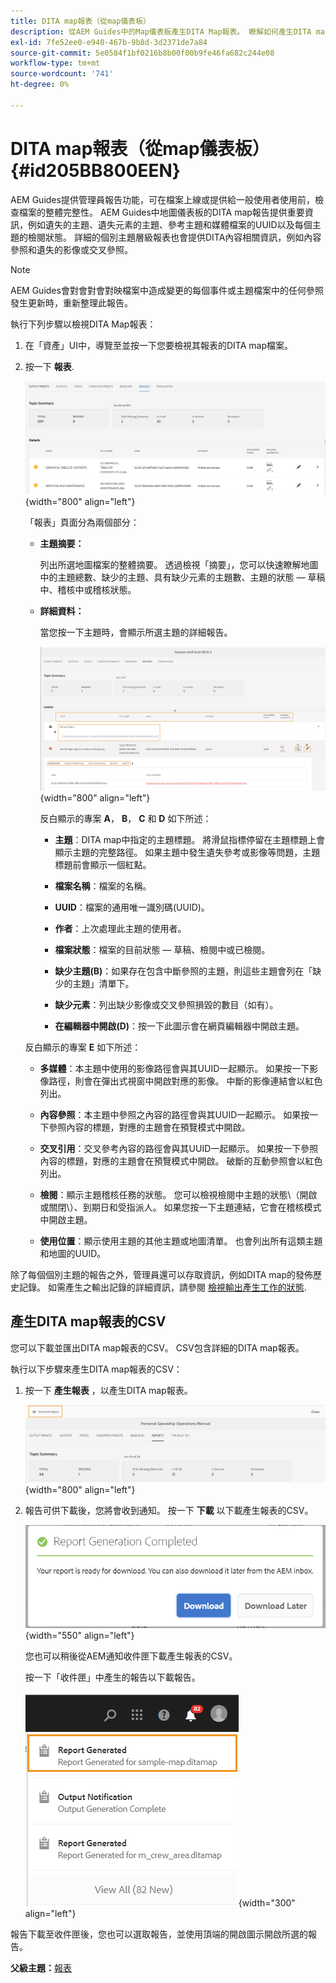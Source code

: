```yaml
---
title: DITA map報表（從map儀表板）
description: 從AEM Guides中的Map儀表板產生DITA Map報表。 瞭解如何產生DITA map報表的CSV。
exl-id: 7fe52ee0-e940-467b-9b8d-3d2371de7a84
source-git-commit: 5e0584f1bf0216b8b00f00b9fe46fa682c244e08
workflow-type: tm+mt
source-wordcount: '741'
ht-degree: 0%

---
```


# DITA map報表（從map儀表板） {#id205BB800EEN}

AEM Guides提供管理員報告功能，可在檔案上線或提供給一般使用者使用前，檢查檔案的整體完整性。 AEM Guides中地圖儀表板的DITA map報告提供重要資訊，例如遺失的主題、遺失元素的主題、參考主題和媒體檔案的UUID以及每個主題的檢閱狀態。 詳細的個別主題層級報表也會提供DITA內容相關資訊，例如內容參照和遺失的影像或交叉參照。

>[!NOTE]
>
> AEM Guides會對會對會對映檔案中造成變更的每個事件或主題檔案中的任何參照發生更新時，重新整理此報告。

執行下列步驟以檢視DITA Map報表：

1. 在「資產」UI中，導覽至並按一下您要檢視其報表的DITA map檔案。

1. 按一下 **報表**.

   ![](images/reports-page-uuid.png){width="800" align="left"}

   「報表」頁面分為兩個部分：

   - **主題摘要：**

     列出所選地圖檔案的整體摘要。 透過檢視「摘要」，您可以快速瞭解地圖中的主題總數、缺少的主題、具有缺少元素的主題數、主題的狀態 — 草稿中、稽核中或稽核狀態。

   - **詳細資料：**

     當您按一下主題時，會顯示所選主題的詳細報告。

     ![](images/detailed-report-uuid.png){width="800" align="left"}

     反白顯示的專案 **A**， **B**， **C** 和 **D** 如下所述：

      - **主題**：DITA map中指定的主題標題。 將滑鼠指標停留在主題標題上會顯示主題的完整路徑。 如果主題中發生遺失參考或影像等問題，主題標題前會顯示一個紅點。

      - **檔案名稱**：檔案的名稱。

      - **UUID**：檔案的通用唯一識別碼\(UUID\)。

      - **作者**：上次處理此主題的使用者。

      - **檔案狀態**：檔案的目前狀態 — 草稿、檢閱中或已檢閱。

      - **缺少主題\(B\)**：如果存在包含中斷參照的主題，則這些主題會列在「缺少的主題」清單下。

      - **缺少元素**：列出缺少影像或交叉參照損毀的數目（如有）。

      - **在編輯器中開啟\(D\)**：按一下此圖示會在網頁編輯器中開啟主題。


   反白顯示的專案 **E** 如下所述：

   - **多媒體**：本主題中使用的影像路徑會與其UUID一起顯示。 如果按一下影像路徑，則會在彈出式視窗中開啟對應的影像。 中斷的影像連結會以紅色列出。

   - **內容參照**：本主題中參照之內容的路徑會與其UUID一起顯示。 如果按一下參照內容的標題，對應的主題會在預覽模式中開啟。

   - **交叉引用**：交叉參考內容的路徑會與其UUID一起顯示。 如果按一下參照內容的標題，對應的主題會在預覽模式中開啟。 破斷的互動參照會以紅色列出。

   - **檢閱**：顯示主題稽核任務的狀態。 您可以檢視檢閱中主題的狀態\（開啟或關閉\）、到期日和受指派人。 如果您按一下主題連結，它會在稽核模式中開啟主題。

   - **使用位置**：顯示使用主題的其他主題或地圖清單。 也會列出所有這類主題和地圖的UUID。

除了每個個別主題的報告之外，管理員還可以存取資訊，例如DITA map的發佈歷史記錄。 如需產生之輸出記錄的詳細資訊，請參閱 [檢視輸出產生工作的狀態](generate-output-for-a-dita-map.md#viewing_output_history).

## 產生DITA map報表的CSV

您可以下載並匯出DITA map報表的CSV。 CSV包含詳細的DITA map報表。

執行以下步驟來產生DITA map報表的CSV：

1. 按一下 **產生報表** ，以產生DITA map報表。

   ![](images/generate-DITA-map-report.png){width="800" align="left"}

1. 報告可供下載後，您將會收到通知。 按一下 **下載** 以下載產生報表的CSV。

   ![](images/download-report-dialog.png){width="550" align="left"}


   您也可以稍後從AEM通知收件匣下載產生報表的CSV。

   按一下「收件匣」中產生的報告以下載報告。

   ![](images/report-inbox--notification.png){width="300" align="left"}

報告下載至收件匣後，您也可以選取報告，並使用頂端的開啟圖示開啟所選的報告。

**父級主題：**[&#x200B;報表](reports-intro.md)
